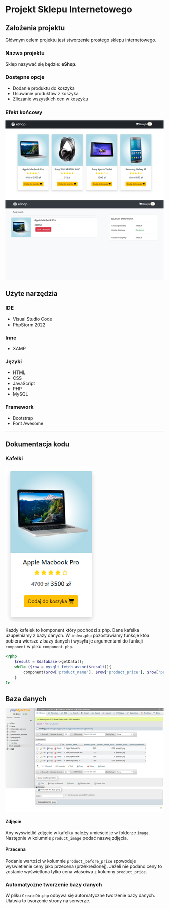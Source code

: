 # Projekt Sklepu Internetowego

## Założenia projektu
Głównym celem projektu jest stworzenie prostego sklepu internetowego.

### Nazwa projektu
Sklep nazywać się będzie: **eShop**.

### Dostępne opcje
* Dodanie produktu do koszyka
* Usuwanie produktów z koszyka
* Zliczanie wszystkich cen w koszyku

### Efekt końcowy
![clipboard.png](b-BjyrIFd-clipboard.png)
![clipboard.png](CBXw-tlZ4-clipboard.png)

## Użyte narzędzia
### IDE
* Visual Studio Code
* PhpStorm 2022

### Inne
* XAMP

### Języki
* HTML
* CSS
* JavaScript
* PHP
* MySQL


### Framework
* Bootstrap
* Font Awesome

---
## Dokumentacja kodu
### Kafelki
![clipboard.png](ZuSW85qty-clipboard.png)

Każdy kafelek to komponent który pochodzi z php. Dane kafelka uzupełniamy z bazy danych. W `index.php` pozostawiamy funkcje któa pobiera wiersze z bazy danych i wysyła je argumentami do funkcji `component` w pliku `component.php`. 

``` php
<?php
    $result = $database->getData();
    while ($row = mysqli_fetch_assoc($result)){
        component($row['product_name'], $row['product_price'], $row['product_before_price'], $row['product_image'], $row['id'], $row['product_evaluation']);
    }
?>
```

## Baza danych
![clipboard.png](PmDNaauUw-clipboard.png)
#### Zdjęcie
Aby wyświetlić zdjęcie w kafelku należy umieścić je w folderze `image`. Następnie w kolumnie `product_image` podać nazwę zdjęcia.

#### Przecena
Podanie wartości w kolumnie `product_before_price` spowoduje wyświetlenie ceny jako przecena (przekreślonej). Jeżeli nie podano ceny to zostanie wyświetlona tylko cena właściwa z kolumny `product_price`.

### Automatyczne tworzenie bazy danych
W pliku `CreateDb.php` odbywa się automatyczne tworzenie bazy danych. Ułatwia to tworzenie strony na serwerze.